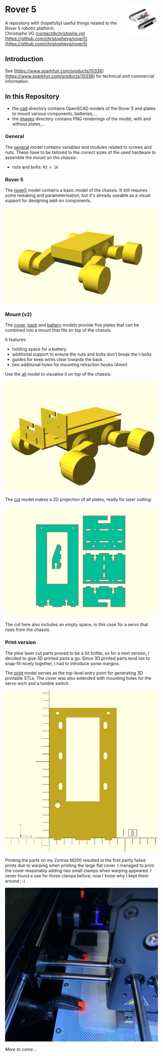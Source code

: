 <h1><img src="images/rover5.png" align="right" width="100">Rover 5</h1>


A repository with (hopefully) useful things related to the Rover 5 robotic platform.  
Christophe VG (<contact@christophe.vg>)  
[https://github.com/christophevg/rover5](https://github.com/christophevg/rover5)

## Introduction

See [https://www.sparkfun.com/products/10336](https://www.sparkfun.com/products/10336) for technical and commercial information.

## In this Repository

* the [cad](cad) directory contains OpenSCAD models of the Rover 5 and plates to mount various components, batteries,...
* the [images](images) directory contains PNG renderings of the model, with and without plates,...

### General

The [general](cad/general.scad) model contains variables and modules related to screws and nuts. These have to be tailored to the correct sizes of the used hardware to assemble the mount on the chassis:

* nuts and bolts: `M3 x 16`

### Rover 5

The [rover5](cad/rover5.scad) model contains a basic model of the chassis. It still requires some tweaking and parameterisation, but it's already useable as a visual support for designing add-on components.

![](images/rover5-render.png)

### Mount (v2)

The [cover](cad/cover.scad), [back](cad/back.scad) and [battery](cad/battery.scad) models provide five plates that can be combined into a mount that fits on top of the chassis.

It features:

* holding space for a battery
* additional support to ensure the nuts and bolts don't break the t-bolts
* guides for keep wires clear towards the back
* two additional holes for mounting retraction hooks (4mm)

Use the [all](cad/all.scad) model to visualise it on top of the chassis:

![](images/rover5-mount-v2-render.png)

The [cut](cad/cut.scad) model makes a 2D projection of all plates, ready for laser cutting:

![](images/rover5-mount-v2-cut.png)

The cut here also includes an empty space, in this case for a servo that rises from the chassis.

### Print version

The plexi laser cut parts proved to be a bit brittle, so for a next version, I decided to give 3D printed parts a go. Since 3D printed parts tend not to snap-fit nicely together, I had to introduce some margins.

The [print](cad/print.scad) model serves as the top-level entry point for generating 3D printable STLs. The cover was also extended with mounting holes for the servo wich and a tumble switch.

![](images/print-cover.png)

Printing the parts on my Zortrax M200 resulted in the first partly failed prints due to warping when printing the large flat cover. I managed to print the cover reasonably adding two small clamps when warping appeared. I never found a use for those clamps before; now I know why I kept them around ;-)

![](images/no-warping.jpg)

_More to come..._

